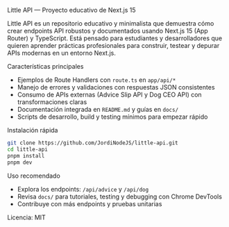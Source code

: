 Little API — Proyecto educativo de Next.js 15

Little API es un repositorio educativo y minimalista que demuestra cómo crear endpoints API robustos y documentados usando Next.js 15 (App Router) y TypeScript. Está pensado para estudiantes y desarrolladores que quieren aprender prácticas profesionales para construir, testear y depurar APIs modernas en un entorno Next.js.

Características principales

- Ejemplos de Route Handlers con `route.ts` en `app/api/*`
- Manejo de errores y validaciones con respuestas JSON consistentes
- Consumo de APIs externas (Advice Slip API y Dog CEO API) con transformaciones claras
- Documentación integrada en `README.md` y guías en `docs/`
- Scripts de desarrollo, build y testing mínimos para empezar rápido

Instalación rápida

```bash
git clone https://github.com/JordiNodeJS/little-api.git
cd little-api
pnpm install
pnpm dev
```

Uso recomendado

- Explora los endpoints: `/api/advice` y `/api/dog`
- Revisa `docs/` para tutoriales, testing y debugging con Chrome DevTools
- Contribuye con más endpoints y pruebas unitarias

Licencia: MIT
